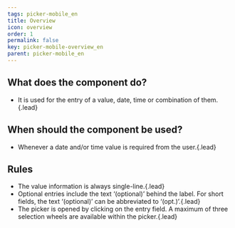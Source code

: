 ```yaml
---
tags: picker-mobile_en
title: Overview
icon: overview
order: 1
permalink: false  
key: picker-mobile-overview_en
parent: picker-mobile_en
---
```


## What does the component do?
*   It is used for the entry of a value, date, time or combination of them.{.lead}

## When should the component be used?
*   Whenever a date and/or time value is required from the user.{.lead}

## Rules
*   The value information is always single-line.{.lead}
*   Optional entries include the text ‘(optional)’ behind the label. For short fields, the text ‘(optional)’ can be abbreviated to ‘(opt.)’.{.lead}
*   The picker is opened by clicking on the entry field. A maximum of three selection wheels are available within the picker.{.lead}